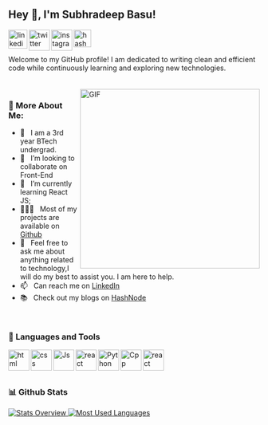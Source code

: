 ## Hey 👋, I'm Subhradeep Basu!

<a href='https://www.linkedin.com/in/subhradeep-basu-786aab209/'><img align='left' alt="linkedin" src="https://raw.githubusercontent.com/SubhradeepBasu18/SubhradeepBasu18/main/assets/icons8-linkedin.svg" height='38px'/></a>
<a href='https://twitter.com/SubhradeepBasu5'><img align='left' alt="twitter" src="https://raw.githubusercontent.com/SubhradeepBasu18/SubhradeepBasu18/main/assets/icons8-twitterx.svg" height='42px'/></a>
<a href='https://www.instagram.com/subhradeepbasu12/'><img align='left' alt="instagram" src="https://raw.githubusercontent.com/SubhradeepBasu18/SubhradeepBasu18/main/assets/icons8-ig.svg" height='42px'/></a>
<a href='https://hashnode.com/@Subhradeep18'><img align='left' alt="hashnode" src="https://raw.githubusercontent.com/SubhradeepBasu18/SubhradeepBasu18/main/assets/icons8-hashnode.svg" height='35px'/></a>

<br/>
<br/>
<br/>
Welcome to my GitHub profile! I am dedicated to writing clean and efficient code while continuously learning and exploring new technologies.

<br/>
<br/>
<br/>
<img align="right" alt="GIF" src="assets/giphy.gif" width="360px"/>

### 🧐 More About Me:

- 🔭 &nbsp; I am a 3rd year BTech undergrad.
- 🤝 &nbsp; I’m looking to collaborate on Front-End
- 🌱 &nbsp; I’m currently learning React JS; 
- 👨🏻‍💻 &nbsp; Most of my projects are available on [Github](https://github.com/SubhradeepBasu18?tab=repositories)
- 💬 &nbsp; Feel free to ask me about anything related to technology,I will do my best to assist you. I am here to help.
- 📫 &nbsp; Can reach me on [LinkedIn](https://www.linkedin.com/in/subhradeep-basu-786aab209/)
- 📚 &nbsp; Check out my blogs on [HashNode](https://hashnode.com/@Subhradeep18)

<br>

### 🔨 Languages and Tools
<a href="https://developer.mozilla.org/en-US/docs/Web/HTML" target="_blank"><img align="left" alt="html" height ="42px" src="https://raw.githubusercontent.com/rahul-jha98/README_icons/main/language_and_tools/square/html/html.svg"></a>
<a href="https://developer.mozilla.org/en-US/docs/Web/CSS" target="_blank"><img align="left" alt="css" height ="42px" src="https://raw.githubusercontent.com/rahul-jha98/README_icons/main/language_and_tools/square/css/css.svg"></a>
<a href="https://developer.mozilla.org/en-US/docs/Web/JavaScript" target="_blank"><img align="left" alt="Js" height ="42px" src="https://raw.githubusercontent.com/rahul-jha98/README_icons/main/language_and_tools/square/javascript/javascript.svg"></a>
<a href="https://react.dev/" target="_blank"><img align="left" alt="react" height ="42px" src="https://raw.githubusercontent.com/rahul-jha98/README_icons/main/language_and_tools/square/react/react.svg"></a>
<a href="https://www.python.org" target="_blank"><img align="left" alt="Python" height ="42px" src="https://raw.githubusercontent.com/rahul-jha98/github_readme_icons/main/language_and_tools/square/python/python.svg"></a>
<a href="https://devdocs.io/cpp/" target="_blank"><img align="left" alt="Cpp" height ="42px" src="https://raw.githubusercontent.com/rahul-jha98/README_icons/main/language_and_tools/square/c%2B%2B/c%2B%2B.svg"></a>
<a href="https://devdocs.io/c/" target="_blank"><img align="left" alt="react" height ="42px" src="https://raw.githubusercontent.com/rahul-jha98/README_icons/main/language_and_tools/square/c/c.svg"></a>

<br>
<br>
<br>

### 📊 Github Stats
<a href='https://github.com/SubhradeepBasu18/github-stats-transparent'>
  
![Stats Overview](https://github-readme-stats.vercel.app/api?username=SubhradeepBasu18&show_icons=true&theme=radical)
![Most Used Languages](https://github-readme-stats.vercel.app/api/top-langs/?username=SubhradeepBasu18&theme=dark&layout=compact&margin-w=25)


</a>

<br>




